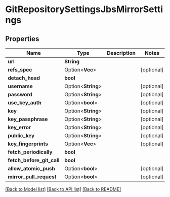# GitRepositorySettingsJbsMirrorSettings

## Properties

Name | Type | Description | Notes
------------ | ------------- | ------------- | -------------
**url** | **String** |  | 
**refs_spec** | Option<**Vec<String>**> |  | [optional]
**detach_head** | **bool** |  | 
**username** | Option<**String**> |  | [optional]
**password** | Option<**String**> |  | [optional]
**use_key_auth** | Option<**bool**> |  | [optional]
**key** | Option<**String**> |  | [optional]
**key_passphrase** | Option<**String**> |  | [optional]
**key_error** | Option<**String**> |  | [optional]
**public_key** | Option<**String**> |  | [optional]
**key_fingerprints** | Option<**Vec<String>**> |  | [optional]
**fetch_periodically** | **bool** |  | 
**fetch_before_git_call** | **bool** |  | 
**allow_atomic_push** | Option<**bool**> |  | [optional]
**mirror_pull_request** | Option<**bool**> |  | [optional]

[[Back to Model list]](../README.md#documentation-for-models) [[Back to API list]](../README.md#documentation-for-api-endpoints) [[Back to README]](../README.md)


